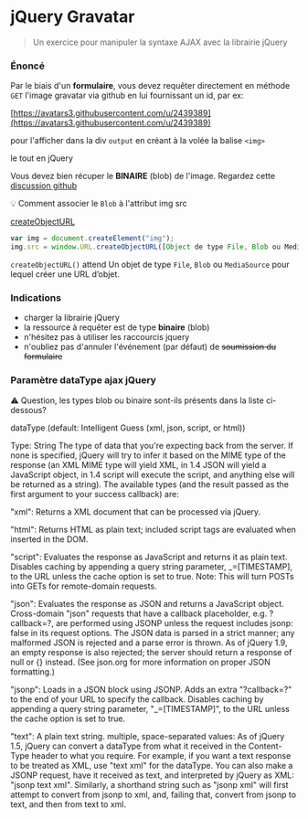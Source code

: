 # jQuery Gravatar

>Un exercice pour manipuler la syntaxe AJAX avec la librairie jQuery

### Énoncé

Par le biais d'un **formulaire**, vous devez requêter directement en méthode `GET` l'image gravatar via github en lui fournissant un id, par ex:

[https://avatars3.githubusercontent.com/u/2439389](https://avatars3.githubusercontent.com/u/2439389)

pour l'afficher dans la div `output` en créant à la volée la balise `<img>`

le tout en jQuery

Vous devez bien récuper le **BINAIRE** (blob) de l'image.
Regardez cette [discussion github](https://github.com/jquery/jquery/issues/4337)

:bulb: Comment associer le `Blob` à l'attribut img src

[createObjectURL](https://developer.mozilla.org/fr/docs/Web/API/File/Using_files_from_web_applications#Exemple_Utilisation_de_l'objet_URLs_pour_afficher_des_images)

```js
var img = document.createElement("img");
img.src = window.URL.createObjectURL([Object de type File, Blob ou MediaSource]);
```

`createObjectURL()` attend Un objet de type `File`, `Blob` ou `MediaSource` pour lequel créer une URL d’objet.


### Indications

- charger la librairie jQuery
- la ressource à requêter est de type **binaire** (blob)
- n'hésitez pas à utiliser les raccourcis jquery
- n'oubliez pas d'annuler l'événement (par défaut) de ~~soumission du formulaire~~

### Paramètre dataType ajax jQuery

:warning: Question, les types blob ou binaire sont-ils présents dans la liste ci-dessous?

dataType (default: Intelligent Guess (xml, json, script, or html))

Type: String
The type of data that you're expecting back from the server. If none is specified, jQuery will try to infer it based on the MIME type of the response (an XML MIME type will yield XML, in 1.4 JSON will yield a JavaScript object, in 1.4 script will execute the script, and anything else will be returned as a string). The available types (and the result passed as the first argument to your success callback) are:

"xml": Returns a XML document that can be processed via jQuery.

"html": Returns HTML as plain text; included script tags are evaluated when inserted in the DOM.

"script": Evaluates the response as JavaScript and returns it as plain text. Disables caching by appending a query string parameter, _=[TIMESTAMP], to the URL unless the cache option is set to true. Note: This will turn POSTs into GETs for remote-domain requests.

"json": Evaluates the response as JSON and returns a JavaScript object. Cross-domain "json" requests that have a callback placeholder, e.g. ?callback=?, are performed using JSONP unless the request includes jsonp: false in its request options. The JSON data is parsed in a strict manner; any malformed JSON is rejected and a parse error is thrown. As of jQuery 1.9, an empty response is also rejected; the server should return a response of null or {} instead. (See json.org for more information on proper JSON formatting.)

"jsonp": Loads in a JSON block using JSONP. Adds an extra "?callback=?" to the end of your URL to specify the callback. Disables caching by appending a query string parameter, "_=[TIMESTAMP]", to the URL unless the cache option is set to true.

"text": A plain text string.
multiple, space-separated values: As of jQuery 1.5, jQuery can convert a dataType from what it received in the Content-Type header to what you require. For example, if you want a text response to be treated as XML, use "text xml" for the dataType. You can also make a JSONP request, have it received as text, and interpreted by jQuery as XML: "jsonp text xml". Similarly, a shorthand string such as "jsonp xml" will first attempt to convert from jsonp to xml, and, failing that, convert from jsonp to text, and then from text to xml.
